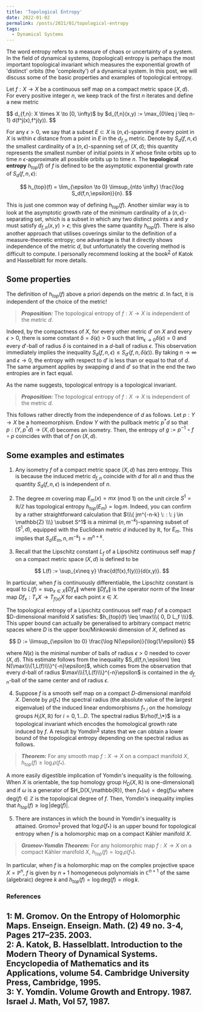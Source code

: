 ```yaml
---
title: 'Topological Entropy'
date: 2022-01-02
permalink: /posts/2021/01/topological-entropy
tags:
  - Dynamical Systems
---
```


The word entropy refers to a measure of chaos or uncertainty of a system. In the field of dynamical systems, (topological) entropy is perhaps the most important topological invariant which measures the exponential growth of 'distinct' orbits (the 'complexity') of a dynamical system. In this post, we will discuss some of the basic properties and examples of topological entropy.

Let $f: X \to X$ be a continuous self map on a compact metric space $(X,d)$. For every positive integer $n$, we keep track of the first $n$ iterates and define a new metric

$$
d_{f,n}: X \times X \to [0, \infty)$ by $d_{f,n}(x,y) := \max_{0\leq j \leq n-1} d(f^j(x),f^j(y)).
$$

For any $\epsilon>0$, we say that a subset $E \subset X$ is $(n,\epsilon)$-spanning if every point in $X$ is within $\epsilon$ distance from a point in $E$ in the $d_{f,n}$ metric. Denote by $S_d(f,n,\epsilon)$ the smallest cardinality of a $(n,\epsilon)$-spanning set of $(X,d)$; this quantity represents the smallest number of initial points in $X$ whose finite orbits up to time $n$ $\epsilon$-approximate all possible orbits up to time $n$. The **topological entropy** $h_{top}(f)$ of $f$ is defined to be the asymptotic exponential growth rate of $S_d(f,n,\epsilon)$:

$$
h_{top}(f) = \lim_{\epsilon \to 0} \limsup_{n\to \infty} \frac{\log S_d(f,n,\epsilon)}{n}.
$$

This is just one common way of defining $h_{top}(f)$. Another similar way is to look at the asymptotic growth rate of the minimum cardinality of a $(n,\epsilon)$-separating set, which is a subset in which any two distinct points $x$ and $y$ must satisfy $d_{f,n}(x,y)>\epsilon$; this gives the same quantity $h_{top}(f)$. There is also another approach that utilises coverings similar to the definition of a measure-theoretic entropy; one advantage is that it directly shows independence of the metric $d$, but unfortunately the covering method is difficult to compute. I personally recommend looking at the book<sup>[2](#fn2)</sup> of Katok and Hasselblatt for more details.

## Some properties

The definition of $h_{top}(f)$ above a priori depends on the metric $d$. In fact, it is independent of the choice of the metric!

> **_Proposition:_** The topological entropy of $f: X\to X$ is independent of the metric $d$.

Indeed, by the compactness of $X$, for every other metric $d'$ on $X$ and every $\epsilon >0$, there is some constant $\delta=\delta(\epsilon)>0$ such that $\lim_{\epsilon \to 0}\delta(\epsilon) = 0$ and every $d'$-ball of radius $\delta$ is contained in a $d$-ball of radius $\epsilon$. This observation immediately implies the inequality $S_d(f,n,\epsilon) \leq S_{d'}(f,n,\delta(\epsilon))$. By taking $n\to\infty$ and $\epsilon \to 0$, the entropy with respect to $d'$ is less than or equal to that of $d$. The same argument applies by swapping $d$ and $d'$ so that in the end the two entropies are in fact equal.

As the name suggests, topological entropy is a topological invariant.

> **_Proposition:_** The topological entropy of $f: X\to X$ is independent of the metric $d$.

This follows rather directly from the independence of $d$ as follows. Let $p: Y \to X$ be a homeomorphism. Endow $Y$ with the pullback metric $p^*d$ so that $p: (Y, p^*d) \to (X, d)$ becomes an isometry. Then, the entropy of $g := p^{-1} \circ f \circ p$ coincides with that of $f$ on $(X,d)$.

## Some examples and estimates

1. Any isometry $f$ of a compact metric space $(X,d)$ has zero entropy. This is because the induced metric $d_{f,n}$ coincide with $d$ for all $n$ and thus the quantity $S_d(f,n,\epsilon)$ is independent of $n$.

2. The degree $m$ covering map $E_m(x)=mx$ (mod $1$) on the unit circle $S^1 = \mathbb{R}/\mathbb{Z}$ has topological entropy $h_{top}(E_m) = \log m$. Indeed, you can confirm by a rather straightforward calculation that $\\\{ jm^{-n-k} \: : \: j \in \mathbb{Z} \\\} \subset S^1$ is a minimal $(n,m^{-k})$-spanning subset of $(S^1,d)$, equipped with the Euclidean metric $d$ induced by $\mathbb{R}$, for $E_m$. This implies that $S_d(E_m,n,m^{-k}) = m^{n+k}$.

3. Recall that the Lipschitz constant $L_f$ of a Lipschitz continuous self map $f$ on a compact metric space $(X,d)$ is defined to be

$$
L(f) := \sup_{x\neq y} \frac{d(f(x),f(y))}{d(x,y)}.
$$

In particular, when $f$ is continuously differentiable, the Lipschitz constant is equal to $L(f) = \sup_{x \in X} \| D f_x \|$ where $\| D f_x \|$ is the operator norm of the linear map $Df_x : T_x X \to T_{f(x)} X$ for each point $x \in X$.

The topological entropy of a Lipschitz continuous self map $f$ of a compact $D-dimensional manifold $X$ satisfies: $h_{top}(f) \leq \max\\\{ 0, D L_f \\\}$. This upper bound can actually be generalised to arbitrary compact metric spaces where $D$ is the upper box/Minkowski dimension of $X$, defined as

$$
D := \limsup_{\epsilon \to 0} \frac{\log N(\epsilon)}{\log(1/\epsilon)}
$$

where $N(\epsilon)$ is the minimal number of balls of radius $\epsilon>0$ needed to cover $(X,d)$. This estimate follows from the inequality $S_d(f,n,\epsilon) \leq N(\max\\\{1,L(f)\\\}^{-n}\epsilon)$, which comes from the observation that every $d$-ball of radius $\max\\\{1,L(f)\\\}^{-n}\epsilon$ is contained in the $d_{f,n}$-ball of the same center and of radius $\epsilon$.

4. Suppose $f$ is a smooth self map on a compact $D$-dimensional manifold $X$. Denote by $\rho(f_*)$ the spectral radius (the absolute value of the largest eigenvalue) of the induced linear endomorphisms $f_{*,i}$ on the homology groups $H_i(X,\mathbb{R})$ for $i=0,1 \ldots D$. The spectral radius $\rho(f_\*)$ is a topological invariant which encodes the homological growth rate induced by $f$. A result by Yomdin<sup>[3](#fn3)</sup> states that we can obtain a lower bound of the topological entropy depending on the spectral radius as follows.

> **_Theorem:_** For any smooth map $f:X \to X$ on a compact manifold $X$, $h_{top}(f) \geq \log \rho(f_*)$.

A more easily digestible implication of Yomdin's inequality is the following. When $X$ is orientable, the top homology group $H_D(X,\mathbb{R})$ is one-dimensional) and if $\omega$ is a generator of $H_D(X,\mathbb{R}), then $f_*(\omega) = \text{deg}(f) \omega$ where $\text{deg}(f) \in \mathbb{Z}$ is the topological degree of $f$. Then, Yomdin's inequality implies that $h_{top}(f) \geq \log \vert \text{deg}(f) \vert$.

5. There are instances in which the bound in Yomdin's inequality is attained. Gromov<sup>[1](#fn1)</sup> proved that $\log \rho(f_*)$ is an upper bound for topological entropy when $f$ is a holomorphic map on a compact Kähler manifold $X$.

> **_Gromov-Yomdin Theorem:_** For any holomorphic map $f:X \to X$ on a compact Kähler manifold $X$, $h_{top}(f) = \log \rho(f_*)$.

In particular, when $f$ is a holomorphic map on the complex projective space $X = \mathbb{P}^n$, $f$ is given by $n+1$ homogeneous polynomials in $\mathbb{C}^{n+1}$ of the same (algebraic) degree $k$ and $h_{top}(f) = \log \text{deg}(f) = n \log k$.

### References

<a name="fn1">1</a>: M. Gromov. On the Entropy of Holomorphic Maps. Enseign. Enseign. Math. (2) 49 no. 3-4, Pages 217–235. 2003.    
<a name="fn2">2</a>: A. Katok, B. Hasselblatt. Introduction to the Modern Theory of Dynamical Systems. Encyclopedia of Mathematics and its Applications, volume 54. Cambridge University Press, Cambridge, 1995.     
<a name="fn3">3</a>: Y. Yomdin. Volume Growth and Entropy. 1987. Israel J. Math, Vol 57, 1987.
------
